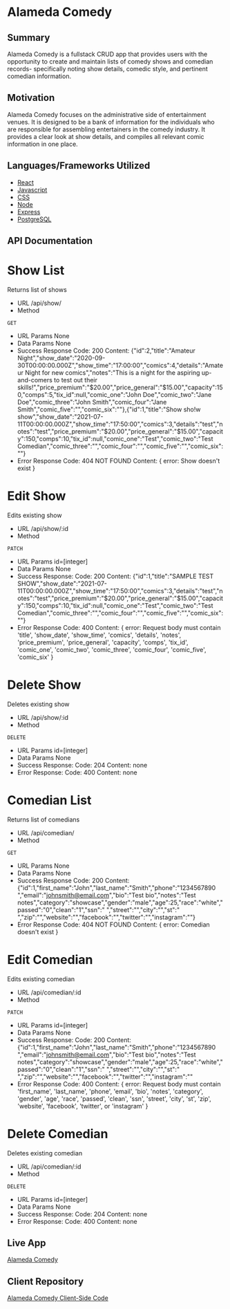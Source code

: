 
# Alameda Comedy

## Summary

Alameda Comedy is a fullstack CRUD app that provides users with the opportunity to create and maintain lists of comedy shows and comedian records- specifically noting show details, comedic style, and pertinent comedian information. 

## Motivation

Alameda Comedy focuses on the administrative side of entertainment venues. It is designed to be a bank of information for the individuals who are responsible for assembling entertainers in the comedy industry. It provides a clear look at show details, and compiles all relevant comic information in one place.

## Languages/Frameworks Utilized

* [React](https://reactjs.org/)
* [Javascript](https://www.javascript.com/)
* [CSS](https://developer.mozilla.org/en-US/docs/Web/CSS/Reference)
* [Node](https://nodejs.org/en/)
* [Express](https://expressjs.com/)
* [PostgreSQL](https://www.postgresql.org/)

## API Documentation

# Show List
Returns list of shows
* URL
/api/show/
* Method
```
GET
```
* URL Params
None
* Data Params
None
* Success Response
    Code: 200
    Content: {"id":2,"title":"Amateur Night","show_date":"2020-09-30T00:00:00.000Z","show_time":"17:00:00","comics":4,"details":"Amateur Night for new comics","notes":"This is a night for the aspiring up-and-comers to test out their skills!","price_premium":"$20.00","price_general":"$15.00","capacity":150,"comps":5,"tix_id":null,"comic_one":"John Doe","comic_two":"Jane Doe","comic_three":"John Smith","comic_four":"Jane Smith","comic_five":"","comic_six":""},{"id":1,"title":"Show sho!w show","show_date":"2021-07-11T00:00:00.000Z","show_time":"17:50:00","comics":3,"details":"test","notes":"test","price_premium":"$20.00","price_general":"$15.00","capacity":150,"comps":10,"tix_id":null,"comic_one":"Test","comic_two":"Test Comedian","comic_three":"","comic_four":"","comic_five":"","comic_six":""}
* Error Response
    Code: 404 NOT FOUND
    Content: { error: Show doesn't exist }

# Edit Show
Edits existing show
* URL
/api/show/:id
* Method
```
PATCH
```
* URL Params
id=[integer]
* Data Params
None
* Success Response:
    Code: 200
    Content: {"id":1,"title":"SAMPLE TEST SHOW","show_date":"2021-07-11T00:00:00.000Z","show_time":"17:50:00","comics":3,"details":"test","notes":"test","price_premium":"$20.00","price_general":"$15.00","capacity":150,"comps":10,"tix_id":null,"comic_one":"Test","comic_two":"Test Comedian","comic_three":"","comic_four":"","comic_five":"","comic_six":""}
* Error Response
    Code: 400
    Content: { error: Request body must contain 'title', 'show_date', 'show_time', 'comics', 'details', 'notes', 'price_premium', 'price_general', 'capacity', 'comps', 'tix_id', 'comic_one', 'comic_two', 'comic_three', 'comic_four', 'comic_five', 'comic_six' }
    
# Delete Show
Deletes existing show
* URL
/api/show/:id
* Method
```
DELETE
```
* URL Params
id=[integer]
* Data Params
None
* Success Response:
    Code: 204
    Content: none
* Error Response:
    Code: 400
    Content: none

# Comedian List
Returns list of comedians
* URL
/api/comedian/
* Method
```
GET
```
* URL Params
None
* Data Params
None
* Success Response
    Code: 200
    Content: {"id":1,"first_name":"John","last_name":"Smith","phone":"1234567890  ","email":"johnsmith@email.com","bio":"Test bio","notes":"Test notes","category":"showcase","gender":"male","age":25,"race":"white","passed":"0","clean":"1","ssn":"           ","street":"","city":"","st":"  ","zip":"","website":"","facebook":"","twitter":"","instagram":""}
* Error Response
    Code: 404 NOT FOUND
    Content: { error: Comedian doesn't exist }

# Edit Comedian
Edits existing comedian
* URL
/api/comedian/:id
* Method
```
PATCH
```
* URL Params
id=[integer]
* Data Params
None
* Success Response:
    Code: 200
    Content: {"id":1,"first_name":"John","last_name":"Smith","phone":"1234567890  ","email":"johnsmith@email.com","bio":"Test bio","notes":"Test notes","category":"showcase","gender":"male","age":25,"race":"white","passed":"0","clean":"1","ssn":"           ","street":"","city":"","st":"  ","zip":"","website":"","facebook":"","twitter":"","instagram":""
* Error Response
    Code: 400
    Content: { error: Request body must contain 'first_name', 'last_name', 'phone', 'email', 'bio', 'notes', 'category', 'gender', 'age', 'race', 'passed', 'clean', 'ssn', 'street', 'city', 'st', 'zip', 'website', 'facebook', 'twitter', or 'instagram' }
    
# Delete Comedian
Deletes existing comedian
* URL
/api/comedian/:id
* Method
```
DELETE
```
* URL Params
id=[integer]
* Data Params
None
* Success Response:
    Code: 204
    Content: none
* Error Response:
    Code: 400
    Content: none

## Live App
[Alameda Comedy](https://alameda-comedy-client.now.sh/)

## Client Repository
[Alameda Comedy Client-Side Code](https://github.com/klguenth/alameda-comedy-client)
